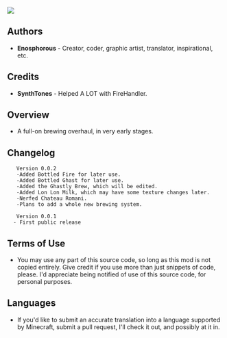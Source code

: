 ![](https://dl.dropbox.com/s/mef49ycw7uh1nf7/pack.png)

## Authors

- **Enosphorous** - Creator, coder, graphic artist, translator, inspirational, etc.

## Credits

- **SynthTones** - Helped A LOT with FireHandler.

## Overview

- A full-on brewing overhaul, in very early stages.

## Changelog
       Version 0.0.2
       -Added Bottled Fire for later use.
       -Added Bottled Ghast for later use.
       -Added the Ghastly Brew, which will be edited.
       -Added Lon Lon Milk, which may have some texture changes later.
       -Nerfed Chateau Romani.
       -Plans to add a whole new brewing system.
       
       Version 0.0.1
      - First public release
      
## Terms of Use

- You may use any part of this source code, so long as this mod is not copied entirely. Give credit if you use more than just snippets of code, please. I'd appreciate being notified of use of this source code, for personal purposes.

## Languages

- If you'd like to submit an accurate translation into a language supported by Minecraft, submit a pull request, I'll check it out, and possibly at it in.
